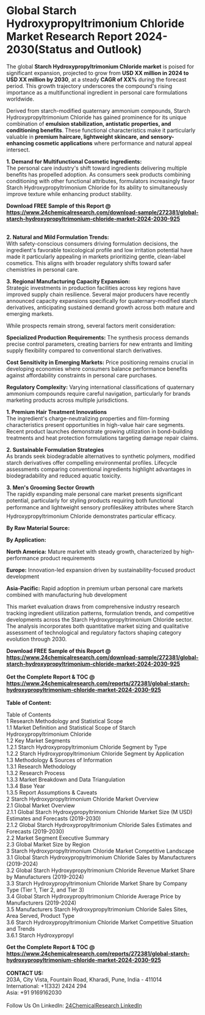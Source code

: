 <h1>Global Starch Hydroxypropyltrimonium Chloride Market Research Report 2024-2030(Status and Outlook)</h1><p>The global <strong>Starch Hydroxypropyltrimonium Chloride market</strong> is poised for significant expansion, projected to grow from <strong>USD XX million in 2024 to USD XX million by 2030</strong>, at a steady <strong>CAGR of XX%</strong> during the forecast period. This growth trajectory underscores the compound's rising importance as a multifunctional ingredient in personal care formulations worldwide.</p><p>Derived from starch-modified quaternary ammonium compounds, Starch Hydroxypropyltrimonium Chloride has gained prominence for its unique combination of <strong>emulsion stabilization, antistatic properties, and conditioning benefits</strong>. These functional characteristics make it particularly valuable in <strong>premium haircare, lightweight skincare, and sensory-enhancing cosmetic applications</strong> where performance and natural appeal intersect.</p><p><strong>1. Demand for Multifunctional Cosmetic Ingredients:</strong><br>
The personal care industry's shift toward ingredients delivering multiple benefits has propelled adoption. As consumers seek products combining conditioning with other functional attributes, formulators increasingly favor Starch Hydroxypropyltrimonium Chloride for its ability to simultaneously improve texture while enhancing product stability.</p><div><b>Download FREE Sample of this Report @ 
            <a href="https://www.24chemicalresearch.com/download-sample/272381/global-starch-hydroxypropyltrimonium-chloride-market-2024-2030-925">
            https://www.24chemicalresearch.com/download-sample/272381/global-starch-hydroxypropyltrimonium-chloride-market-2024-2030-925</a></b></div><br><p><strong>2. Natural and Mild Formulation Trends:</strong><br>
With safety-conscious consumers driving formulation decisions, the ingredient's favorable toxicological profile and low irritation potential have made it particularly appealing in markets prioritizing gentle, clean-label cosmetics. This aligns with broader regulatory shifts toward safer chemistries in personal care.</p><p><strong>3. Regional Manufacturing Capacity Expansion:</strong><br>
Strategic investments in production facilities across key regions have improved supply chain resilience. Several major producers have recently announced capacity expansions specifically for quaternary-modified starch derivatives, anticipating sustained demand growth across both mature and emerging markets.</p><p>While prospects remain strong, several factors merit consideration:</p><p><strong>Specialized Production Requirements:</strong> The synthesis process demands precise control parameters, creating barriers for new entrants and limiting supply flexibility compared to conventional starch derivatives.</p><p><strong>Cost Sensitivity in Emerging Markets:</strong> Price positioning remains crucial in developing economies where consumers balance performance benefits against affordability constraints in personal care purchases.</p><p><strong>Regulatory Complexity:</strong> Varying international classifications of quaternary ammonium compounds require careful navigation, particularly for brands marketing products across multiple jurisdictions.</p><p><strong>1. Premium Hair Treatment Innovations</strong><br>
The ingredient's charge-neutralizing properties and film-forming characteristics present opportunities in high-value hair care segments. Recent product launches demonstrate growing utilization in bond-building treatments and heat protection formulations targeting damage repair claims.</p><p><strong>2. Sustainable Formulation Strategies</strong><br>
As brands seek biodegradable alternatives to synthetic polymers, modified starch derivatives offer compelling environmental profiles. Lifecycle assessments comparing conventional ingredients highlight advantages in biodegradability and reduced aquatic toxicity.</p><p><strong>3. Men's Grooming Sector Growth</strong><br>
The rapidly expanding male personal care market presents significant potential, particularly for styling products requiring both functional performance and lightweight sensory profilesâkey attributes where Starch Hydroxypropyltrimonium Chloride demonstrates particular efficacy.</p><p><strong>By Raw Material Source:</strong></p><p><strong>By Application:</strong></p><p><strong>North America:</strong> Mature market with steady growth, characterized by high-performance product requirements</p><p><strong>Europe:</strong> Innovation-led expansion driven by sustainability-focused product development</p><p><strong>Asia-Pacific:</strong> Rapid adoption in premium urban personal care markets combined with manufacturing hub development</p><p>This market evaluation draws from comprehensive industry research tracking ingredient utilization patterns, formulation trends, and competitive developments across the Starch Hydroxypropyltrimonium Chloride sector. The analysis incorporates both quantitative market sizing and qualitative assessment of technological and regulatory factors shaping category evolution through 2030.</p><div><b>Download FREE Sample of this Report @ 
            <a href="https://www.24chemicalresearch.com/download-sample/272381/global-starch-hydroxypropyltrimonium-chloride-market-2024-2030-925">
            https://www.24chemicalresearch.com/download-sample/272381/global-starch-hydroxypropyltrimonium-chloride-market-2024-2030-925</a></b></div><br><div><b>Get the Complete Report & TOC @ 
            <a href="https://www.24chemicalresearch.com/reports/272381/global-starch-hydroxypropyltrimonium-chloride-market-2024-2030-925">
            https://www.24chemicalresearch.com/reports/272381/global-starch-hydroxypropyltrimonium-chloride-market-2024-2030-925</a></b></div><br>
            <b>Table of Content:</b><p>Table of Contents<br />
1 Research Methodology and Statistical Scope<br />
1.1 Market Definition and Statistical Scope of Starch Hydroxypropyltrimonium Chloride<br />
1.2 Key Market Segments<br />
1.2.1 Starch Hydroxypropyltrimonium Chloride Segment by Type<br />
1.2.2 Starch Hydroxypropyltrimonium Chloride Segment by Application<br />
1.3 Methodology & Sources of Information<br />
1.3.1 Research Methodology<br />
1.3.2 Research Process<br />
1.3.3 Market Breakdown and Data Triangulation<br />
1.3.4 Base Year<br />
1.3.5 Report Assumptions & Caveats<br />
2 Starch Hydroxypropyltrimonium Chloride Market Overview<br />
2.1 Global Market Overview<br />
2.1.1 Global Starch Hydroxypropyltrimonium Chloride Market Size (M USD) Estimates and Forecasts (2019-2030)<br />
2.1.2 Global Starch Hydroxypropyltrimonium Chloride Sales Estimates and Forecasts (2019-2030)<br />
2.2 Market Segment Executive Summary<br />
2.3 Global Market Size by Region<br />
3 Starch Hydroxypropyltrimonium Chloride Market Competitive Landscape<br />
3.1 Global Starch Hydroxypropyltrimonium Chloride Sales by Manufacturers (2019-2024)<br />
3.2 Global Starch Hydroxypropyltrimonium Chloride Revenue Market Share by Manufacturers (2019-2024)<br />
3.3 Starch Hydroxypropyltrimonium Chloride Market Share by Company Type (Tier 1, Tier 2, and Tier 3)<br />
3.4 Global Starch Hydroxypropyltrimonium Chloride Average Price by Manufacturers (2019-2024)<br />
3.5 Manufacturers Starch Hydroxypropyltrimonium Chloride Sales Sites, Area Served, Product Type<br />
3.6 Starch Hydroxypropyltrimonium Chloride Market Competitive Situation and Trends<br />
3.6.1 Starch Hydroxypropyl</p><div><b>Get the Complete Report & TOC @ 
            <a href="https://www.24chemicalresearch.com/reports/272381/global-starch-hydroxypropyltrimonium-chloride-market-2024-2030-925">
            https://www.24chemicalresearch.com/reports/272381/global-starch-hydroxypropyltrimonium-chloride-market-2024-2030-925</a></b></div><br><b>CONTACT US:</b><br>
            203A, City Vista, Fountain Road, Kharadi, Pune, India - 411014<br>
            International: +1(332) 2424 294<br>
            Asia: +91 9169162030 <br><br>
            Follow Us On LinkedIn: <a href="https://www.linkedin.com/company/24chemicalresearch/">24ChemicalResearch LinkedIn</a>